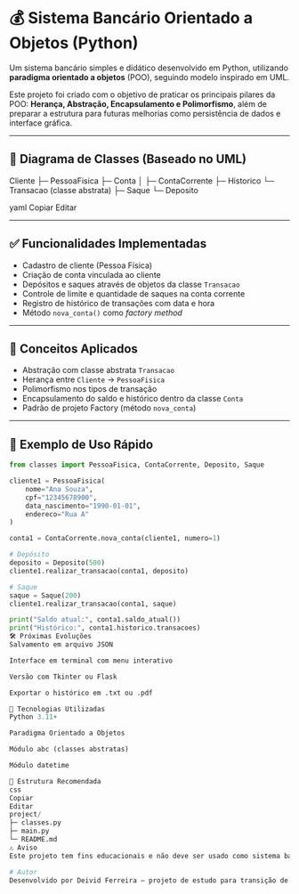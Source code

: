 # 💰 Sistema Bancário Orientado a Objetos (Python)

Um sistema bancário simples e didático desenvolvido em Python, utilizando **paradigma orientado a objetos** (POO), seguindo modelo inspirado em UML.

Este projeto foi criado com o objetivo de praticar os principais pilares da POO: **Herança, Abstração, Encapsulamento e Polimorfismo**, além de preparar a estrutura para futuras melhorias como persistência de dados e interface gráfica.

---

## 📘 Diagrama de Classes (Baseado no UML)

Cliente
├─ PessoaFisica
├─ Conta
│ ├─ ContaCorrente
├─ Historico
└─ Transacao (classe abstrata)
├─ Saque
└─ Deposito

yaml
Copiar
Editar

---

## ✅ Funcionalidades Implementadas

- Cadastro de cliente (Pessoa Física)
- Criação de conta vinculada ao cliente
- Depósitos e saques através de objetos da classe `Transacao`
- Controle de limite e quantidade de saques na conta corrente
- Registro de histórico de transações com data e hora
- Método `nova_conta()` como *factory method*

---

## 🧠 Conceitos Aplicados

- Abstração com classe abstrata `Transacao`
- Herança entre `Cliente` → `PessoaFisica`
- Polimorfismo nos tipos de transação
- Encapsulamento do saldo e histórico dentro da classe `Conta`
- Padrão de projeto Factory (método `nova_conta`)

---

## 🧪 Exemplo de Uso Rápido

```python
from classes import PessoaFisica, ContaCorrente, Deposito, Saque

cliente1 = PessoaFisica(
    nome="Ana Souza",
    cpf="12345678900",
    data_nascimento="1990-01-01",
    endereco="Rua A"
)

conta1 = ContaCorrente.nova_conta(cliente1, numero=1)

# Depósito
deposito = Deposito(500)
cliente1.realizar_transacao(conta1, deposito)

# Saque
saque = Saque(200)
cliente1.realizar_transacao(conta1, saque)

print("Saldo atual:", conta1.saldo_atual())
print("Histórico:", conta1.historico.transacoes)
🛠 Próximas Evoluções
Salvamento em arquivo JSON

Interface em terminal com menu interativo

Versão com Tkinter ou Flask

Exportar o histórico em .txt ou .pdf

🚀 Tecnologias Utilizadas
Python 3.11+

Paradigma Orientado a Objetos

Módulo abc (classes abstratas)

Módulo datetime

📂 Estrutura Recomendada
css
Copiar
Editar
project/
├─ classes.py
├─ main.py
└─ README.md
⚠️ Aviso
Este projeto tem fins educacionais e não deve ser usado como sistema bancário real sem camadas de segurança, banco de dados, controle de exceções e autenticação adequada.

# Autor
Desenvolvido por Deivid Ferreira — projeto de estudo para transição de carreira e aprofundamento em Python / POO.
